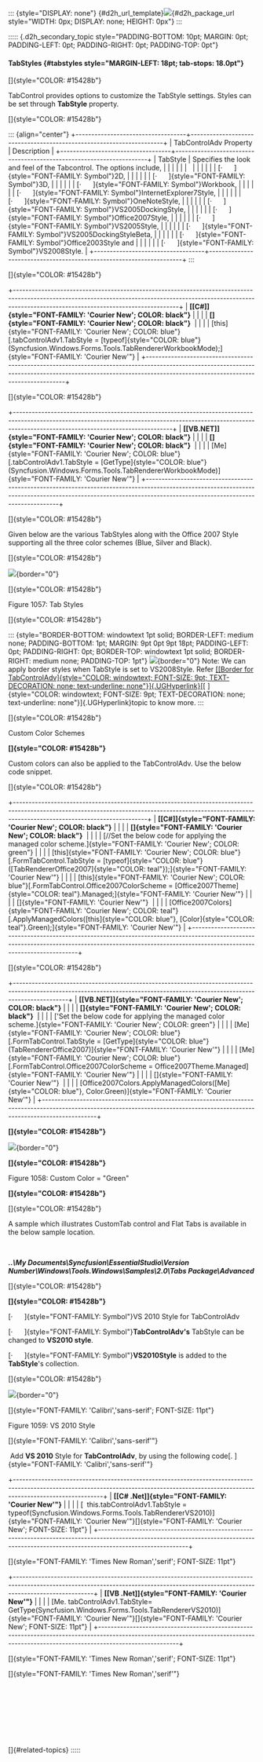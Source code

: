 ::: {style="DISPLAY: none"}
[](ms-xhelp:///?Id=d2h_url_template){#d2h_url_template}![](!package_url!){#d2h_package_url style="WIDTH: 0px; DISPLAY: none; HEIGHT: 0px"}
:::

::::: {.d2h_secondary_topic style="PADDING-BOTTOM: 10pt; MARGIN: 0pt; PADDING-LEFT: 0pt; PADDING-RIGHT: 0pt; PADDING-TOP: 0pt"}
#### TabStyles {#tabstyles style="MARGIN-LEFT: 18pt; tab-stops: 18.0pt"}

[]{style="COLOR: #15428b"} 

TabControl provides options to customize the TabStyle settings. Styles can be set through **TabStyle** property.

[]{style="COLOR: #15428b"} 

::: {align="center"}
+-----------------------------------+---------------------------------------------------------------------+
| TabControlAdv Property            | Description                                                         |
+-----------------------------------+---------------------------------------------------------------------+
| TabStyle                          | Specifies the look and feel of the Tabcontrol. The options include, |
|                                   |                                                                     |
|                                   |                                                                     |
|                                   |                                                                     |
|                                   | [·      ]{style="FONT-FAMILY: Symbol"}2D,                           |
|                                   |                                                                     |
|                                   | [·      ]{style="FONT-FAMILY: Symbol"}3D,                           |
|                                   |                                                                     |
|                                   | [·      ]{style="FONT-FAMILY: Symbol"}Workbook,                     |
|                                   |                                                                     |
|                                   | [·      ]{style="FONT-FAMILY: Symbol"}InternetExplorer7Style,       |
|                                   |                                                                     |
|                                   | [·      ]{style="FONT-FAMILY: Symbol"}OneNoteStyle,                 |
|                                   |                                                                     |
|                                   | [·      ]{style="FONT-FAMILY: Symbol"}VS2005DockingStyle,           |
|                                   |                                                                     |
|                                   | [·      ]{style="FONT-FAMILY: Symbol"}Office2007Style,              |
|                                   |                                                                     |
|                                   | [·      ]{style="FONT-FAMILY: Symbol"}VS2005Style,                  |
|                                   |                                                                     |
|                                   | [·      ]{style="FONT-FAMILY: Symbol"}VS2005DockingStyleBeta,       |
|                                   |                                                                     |
|                                   | [·      ]{style="FONT-FAMILY: Symbol"}Office2003Style and           |
|                                   |                                                                     |
|                                   | [·      ]{style="FONT-FAMILY: Symbol"}VS2008Style.                  |
+-----------------------------------+---------------------------------------------------------------------+
:::

[]{style="COLOR: #15428b"} 

+----------------------------------------------------------------------------------------------------------------------------------------------------------------------------------------------------------------+
| **[\[C#\]]{style="FONT-FAMILY: 'Courier New'; COLOR: black"}**                                                                                                                                                 |
|                                                                                                                                                                                                                |
| **[]{style="FONT-FAMILY: 'Courier New'; COLOR: black"}**                                                                                                                                                       |
|                                                                                                                                                                                                                |
| [this]{style="FONT-FAMILY: 'Courier New'; COLOR: blue"}[.tabControlAdv1.TabStyle = [typeof]{style="COLOR: blue"}(Syncfusion.Windows.Forms.Tools.TabRendererWorkbookMode);]{style="FONT-FAMILY: 'Courier New'"} |
+----------------------------------------------------------------------------------------------------------------------------------------------------------------------------------------------------------------+

[]{style="COLOR: #15428b"} 

+--------------------------------------------------------------------------------------------------------------------------------------------------------------------------------------------------------------+
| **[\[VB.NET\]]{style="FONT-FAMILY: 'Courier New'; COLOR: black"}**                                                                                                                                           |
|                                                                                                                                                                                                              |
| **[]{style="FONT-FAMILY: 'Courier New'; COLOR: black"}**                                                                                                                                                     |
|                                                                                                                                                                                                              |
| [Me]{style="FONT-FAMILY: 'Courier New'; COLOR: blue"}[.tabControlAdv1.TabStyle = [GetType]{style="COLOR: blue"}(Syncfusion.Windows.Forms.Tools.TabRendererWorkbookMode)]{style="FONT-FAMILY: 'Courier New'"} |
+--------------------------------------------------------------------------------------------------------------------------------------------------------------------------------------------------------------+

[]{style="COLOR: #15428b"} 

Given below are the various TabStyles along with the Office 2007 Style supporting all the three color schemes (Blue, Silver and Black).

[]{style="COLOR: #15428b"} 

![](ImagesExt/image76_1036.png){border="0"}

[]{style="COLOR: #15428b"} 

Figure 1057: Tab Styles

[]{style="COLOR: #15428b"} 

::: {style="BORDER-BOTTOM: windowtext 1pt solid; BORDER-LEFT: medium none; PADDING-BOTTOM: 1pt; MARGIN: 9pt 0pt 9pt 18pt; PADDING-LEFT: 0pt; PADDING-RIGHT: 0pt; BORDER-TOP: windowtext 1pt solid; BORDER-RIGHT: medium none; PADDING-TOP: 1pt"}
![](ImagesExt/image76_1.jpg){border="0"} Note: We can apply border styles when TabStyle is set to VS2008Style. Refer [[[Border for TabControlAdv]{style="COLOR: windowtext; FONT-SIZE: 9pt; TEXT-DECORATION: none; text-underline: none"}]{.UGHyperlink}](../../../../../../../../Documents%20and%20Settings/sylviap/Desktop/Tools%20-%20Part%202.docx#_Border_for_TabControlAdv)[[ ]{style="COLOR: windowtext; FONT-SIZE: 9pt; TEXT-DECORATION: none; text-underline: none"}]{.UGHyperlink}topic to know more.
:::

[]{style="COLOR: #15428b"} 

Custom Color Schemes

**[]{style="COLOR: #15428b"}** 

Custom colors can also be applied to the TabControlAdv. Use the below code snippet.

[]{style="COLOR: #15428b"} 

+------------------------------------------------------------------------------------------------------------------------------------------------------------------------------------------------------+
| **[\[C#\]]{style="FONT-FAMILY: 'Courier New'; COLOR: black"}**                                                                                                                                       |
|                                                                                                                                                                                                      |
| **[]{style="FONT-FAMILY: 'Courier New'; COLOR: black"}**                                                                                                                                             |
|                                                                                                                                                                                                      |
| [//Set the below code for applying the managed color scheme.]{style="FONT-FAMILY: 'Courier New'; COLOR: green"}                                                                                      |
|                                                                                                                                                                                                      |
| [this]{style="FONT-FAMILY: 'Courier New'; COLOR: blue"}[.FormTabControl.TabStyle = [typeof]{style="COLOR: blue"}([TabRendererOffice2007]{style="COLOR: teal"});]{style="FONT-FAMILY: 'Courier New'"} |
|                                                                                                                                                                                                      |
| [this]{style="FONT-FAMILY: 'Courier New'; COLOR: blue"}[.FormTabControl.Office2007ColorScheme = [Office2007Theme]{style="COLOR: teal"}.Managed;]{style="FONT-FAMILY: 'Courier New'"}                 |
|                                                                                                                                                                                                      |
| []{style="FONT-FAMILY: 'Courier New'"}                                                                                                                                                               |
|                                                                                                                                                                                                      |
| [Office2007Colors]{style="FONT-FAMILY: 'Courier New'; COLOR: teal"}[.ApplyManagedColors([this]{style="COLOR: blue"}, [Color]{style="COLOR: teal"}.Green);]{style="FONT-FAMILY: 'Courier New'"}       |
+------------------------------------------------------------------------------------------------------------------------------------------------------------------------------------------------------+

[]{style="COLOR: #15428b"} 

+-----------------------------------------------------------------------------------------------------------------------------------------------------------------------------+
| **[\[VB.NET\]]{style="FONT-FAMILY: 'Courier New'; COLOR: black"}**                                                                                                          |
|                                                                                                                                                                             |
| **[]{style="FONT-FAMILY: 'Courier New'; COLOR: black"}**                                                                                                                    |
|                                                                                                                                                                             |
| [\'Set the below code for applying the managed color scheme.]{style="FONT-FAMILY: 'Courier New'; COLOR: green"}                                                             |
|                                                                                                                                                                             |
| [Me]{style="FONT-FAMILY: 'Courier New'; COLOR: blue"}[.FormTabControl.TabStyle = [GetType]{style="COLOR: blue"}(TabRendererOffice2007)]{style="FONT-FAMILY: 'Courier New'"} |
|                                                                                                                                                                             |
| [Me]{style="FONT-FAMILY: 'Courier New'; COLOR: blue"}[.FormTabControl.Office2007ColorScheme = Office2007Theme.Managed]{style="FONT-FAMILY: 'Courier New'"}                  |
|                                                                                                                                                                             |
| []{style="FONT-FAMILY: 'Courier New'"}                                                                                                                                      |
|                                                                                                                                                                             |
| [Office2007Colors.ApplyManagedColors([Me]{style="COLOR: blue"}, Color.Green)]{style="FONT-FAMILY: 'Courier New'"}                                                           |
+-----------------------------------------------------------------------------------------------------------------------------------------------------------------------------+

**[]{style="COLOR: #15428b"}** 

![](ImagesExt/image76_1037.jpg){border="0"}

**[]{style="COLOR: #15428b"}** 

Figure 1058: Custom Color = \"Green\"

**[]{style="COLOR: #15428b"}** 

[]{style="COLOR: #15428b"} 

A sample which illustrates CustomTab control and Flat Tabs is available in the below sample location.

 

***..\\My Documents\\Syncfusion\\EssentialStudio\\Version Number\\Windows\\Tools.Windows\\Samples\\2.0\\Tabs Package\\Advanced***

[]{style="COLOR: #15428b"} 

**[]{style="COLOR: #15428b"}** 

[·      ]{style="FONT-FAMILY: Symbol"}VS 2010 Style for TabControlAdv

[·      ]{style="FONT-FAMILY: Symbol"}**TabControlAdv's** TabStyle can be changed to **VS2010 style**.

[·      ]{style="FONT-FAMILY: Symbol"}**VS2010Style** is added to the **TabStyle**'s collection. 

[]{style="COLOR: #15428b"} 

![](ImagesExt/image76_1038.jpg){border="0"}

[]{style="FONT-FAMILY: 'Calibri','sans-serif'; FONT-SIZE: 11pt"} 

Figure 1059: VS 2010 Style

[]{style="FONT-FAMILY: 'Calibri','sans-serif'"} 

 Add **VS 2010** Style for **TabControlAdv**, by using the following code[. ]{style="FONT-FAMILY: 'Calibri','sans-serif'"}

+----------------------------------------------------------------------------------------------------------------------------------------------------------------------------------------+
| **[\[C# .Net\]]{style="FONT-FAMILY: 'Courier New'"}**                                                                                                                                  |
|                                                                                                                                                                                        |
| [  this.tabControlAdv1.TabStyle = typeof(Syncfusion.Windows.Forms.Tools.TabRendererVS2010)]{style="FONT-FAMILY: 'Courier New'"}[]{style="FONT-FAMILY: 'Courier New'; FONT-SIZE: 11pt"} |
+----------------------------------------------------------------------------------------------------------------------------------------------------------------------------------------+

[]{style="FONT-FAMILY: 'Times New Roman','serif'; FONT-SIZE: 11pt"} 

+-------------------------------------------------------------------------------------------------------------------------------------------------------------------------------------+
| **[\[VB .Net\]]{style="FONT-FAMILY: 'Courier New'"}**                                                                                                                               |
|                                                                                                                                                                                     |
| [Me. tabControlAdv1.TabStyle= GetType(Syncfusion.Windows.Forms.Tools.TabRendererVS2010)]{style="FONT-FAMILY: 'Courier New'"}[]{style="FONT-FAMILY: 'Courier New'; FONT-SIZE: 11pt"} |
+-------------------------------------------------------------------------------------------------------------------------------------------------------------------------------------+

[]{style="FONT-FAMILY: 'Times New Roman','serif'; FONT-SIZE: 11pt"} 

[]{style="FONT-FAMILY: 'Times New Roman','serif'"} 

 

 

 

 

[]{#related-topics}
:::::
